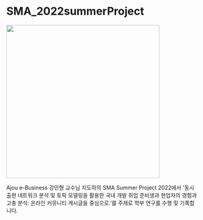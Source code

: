 # SMA_2022summerProject
<img src='/_res/ajou/biz/img/intro/img-bi01.png' width=400/>

Ajou e-Business 강민형 교수님 지도하의  SMA Summer Project 2022에서 '동시 출현 네트워크 분석 및 토픽 모델링을 활용한 국내 개발 취업 준비생과 현업자의 경험과 고충 분석: 온라인 커뮤니티 게시글을 중심으로.’를 주제로 학부 연구를 수행 및 기록합니다.
